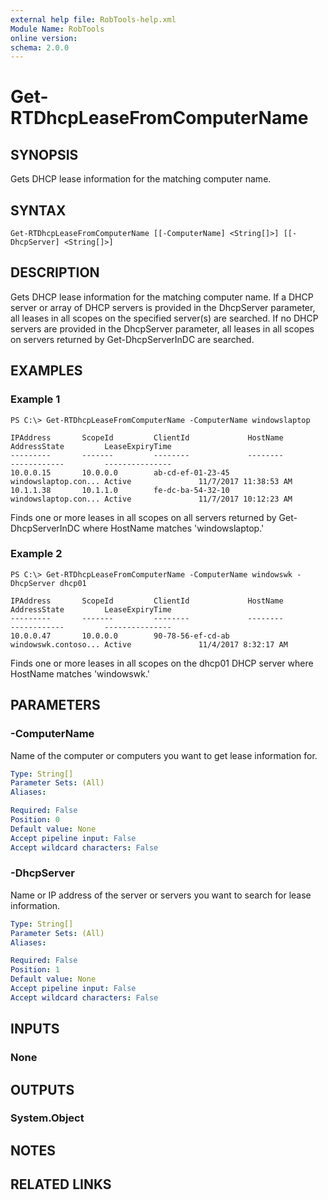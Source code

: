 ```yaml
---
external help file: RobTools-help.xml
Module Name: RobTools
online version: 
schema: 2.0.0
---
```


# Get-RTDhcpLeaseFromComputerName

## SYNOPSIS
Gets DHCP lease information for the matching computer name.

## SYNTAX

```
Get-RTDhcpLeaseFromComputerName [[-ComputerName] <String[]>] [[-DhcpServer] <String[]>]
```

## DESCRIPTION
Gets DHCP lease information for the matching computer name. If a DHCP server or array of DHCP servers is provided in the DhcpServer parameter, all leases in all scopes on the specified server(s) are searched. If no DHCP servers are provided in the DhcpServer parameter, all leases in all scopes on servers returned by Get-DhcpServerInDC are searched.

## EXAMPLES

### Example 1
```
PS C:\> Get-RTDhcpLeaseFromComputerName -ComputerName windowslaptop

IPAddress       ScopeId         ClientId             HostName             AddressState         LeaseExpiryTime
---------       -------         --------             --------             ------------         ---------------
10.0.0.15       10.0.0.0        ab-cd-ef-01-23-45    windowslaptop.con... Active               11/7/2017 11:38:53 AM
10.1.1.38       10.1.1.0        fe-dc-ba-54-32-10    windowslaptop.con... Active               11/7/2017 10:12:23 AM
```

Finds one or more leases in all scopes on all servers returned by Get-DhcpServerInDC where HostName matches 'windowslaptop.'

### Example 2
```
PS C:\> Get-RTDhcpLeaseFromComputerName -ComputerName windowswk -DhcpServer dhcp01

IPAddress       ScopeId         ClientId             HostName             AddressState         LeaseExpiryTime
---------       -------         --------             --------             ------------         ---------------
10.0.0.47       10.0.0.0        90-78-56-ef-cd-ab    windowswk.contoso... Active               11/4/2017 8:32:17 AM
```

Finds one or more leases in all scopes on the dhcp01 DHCP server where HostName matches 'windowswk.'

## PARAMETERS

### -ComputerName
Name of the computer or computers you want to get lease information for.

```yaml
Type: String[]
Parameter Sets: (All)
Aliases: 

Required: False
Position: 0
Default value: None
Accept pipeline input: False
Accept wildcard characters: False
```

### -DhcpServer
Name or IP address of the server or servers you want to search for lease information.

```yaml
Type: String[]
Parameter Sets: (All)
Aliases: 

Required: False
Position: 1
Default value: None
Accept pipeline input: False
Accept wildcard characters: False
```

## INPUTS

### None


## OUTPUTS

### System.Object

## NOTES

## RELATED LINKS

